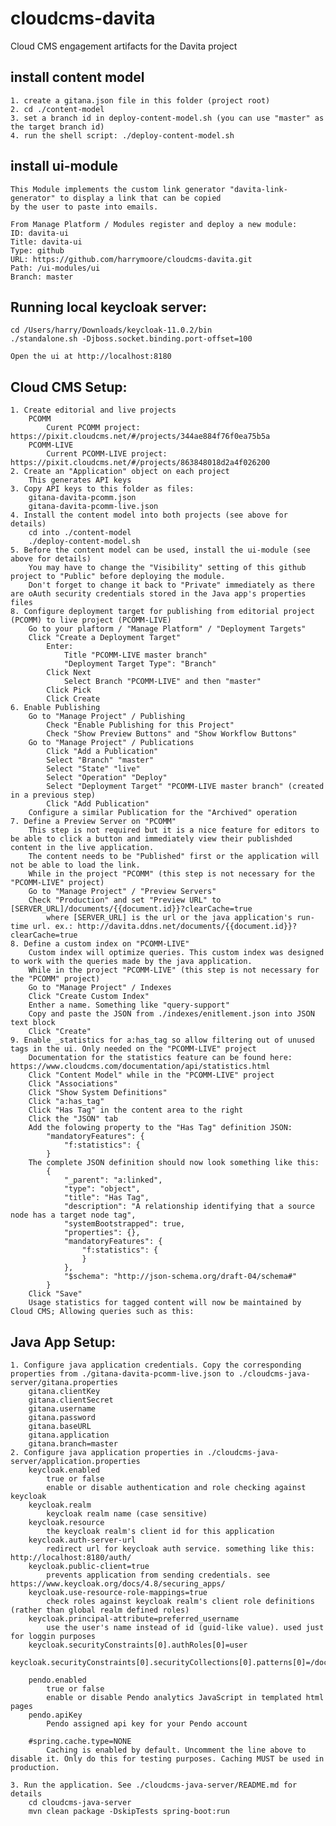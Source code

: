 # cloudcms-davita
Cloud CMS engagement artifacts for the Davita project

## install content model
    1. create a gitana.json file in this folder (project root)
    2. cd ./content-model
    3. set a branch id in deploy-content-model.sh (you can use "master" as the target branch id)
    4. run the shell script: ./deploy-content-model.sh

## install ui-module
    This Module implements the custom link generator "davita-link-generator" to display a link that can be copied 
    by the user to paste into emails.

    From Manage Platform / Modules register and deploy a new module:
    ID: davita-ui
    Title: davita-ui
    Type: github
    URL: https://github.com/harrymoore/cloudcms-davita.git
    Path: /ui-modules/ui
    Branch: master

## Running local keycloak server:
    cd /Users/harry/Downloads/keycloak-11.0.2/bin
    ./standalone.sh -Djboss.socket.binding.port-offset=100
    
    Open the ui at http://localhost:8180

## Cloud CMS Setup:
    1. Create editorial and live projects
        PCOMM       
            Curent PCOMM project: https://pixit.cloudcms.net/#/projects/344ae884f76f0ea75b5a
        PCOMM-LIVE
            Current PCOMM-LIVE project: https://pixit.cloudcms.net/#/projects/863848018d2a4f026200
    2. Create an "Application" object on each project
        This generates API keys
    3. Copy API keys to this folder as files:
        gitana-davita-pcomm.json
        gitana-davita-pcomm-live.json
    4. Install the content model into both projects (see above for details)
        cd into ./content-model
        ./deploy-content-model.sh
    5. Before the content model can be used, install the ui-module (see above for details)
        You may have to change the "Visibility" setting of this github project to "Public" before deploying the module.
        Don't forget to change it back to "Private" immediately as there are oAuth security credentials stored in the Java app's properties files
    8. Configure deployment target for publishing from editorial project (PCOMM) to live project (PCOMM-LIVE)
        Go to your plaftorm / "Manage Platform" / "Deployment Targets"
        Click "Create a Deployment Target"
            Enter:
                Title "PCOMM-LIVE master branch"
                "Deployment Target Type": "Branch"
            Click Next
                Select Branch "PCOMM-LIVE" and then "master"
            Click Pick
            Click Create
    6. Enable Publishing
        Go to "Manage Project" / Publishing
            Check "Enable Publishing for this Project"
            Check "Show Preview Buttons" and "Show Workflow Buttons"
        Go to "Manage Project" / Publications
            Click "Add a Publication"
            Select "Branch" "master"
            Select "State" "live"
            Select "Operation" "Deploy"
            Select "Deployment Target" "PCOMM-LIVE master branch" (created in a previous step)
            Click "Add Publication"
        Configure a similar Publication for the "Archived" operation
    7. Define a Preview Server on "PCOMM"
        This step is not required but it is a nice feature for editors to be able to click a button and immediately view their publishded content in the live application.
        The content needs to be "Published" first or the application will not be able to load the link.
        While in the project "PCOMM" (this step is not necessary for the "PCOMM-LIVE" project)
        Go to "Manage Project" / "Preview Servers"
        Check "Production" and set "Preview URL" to [SERVER_URL]/documents/{{document.id}}?clearCache=true
            where [SERVER_URL] is the url or the java application's run-time url. ex.: http://davita.ddns.net/documents/{{document.id}}?clearCache=true
    8. Define a custom index on "PCOMM-LIVE"
        Custom index will optimize queries. This custom index was designed to work with the queries made by the java application.
        While in the project "PCOMM-LIVE" (this step is not necessary for the "PCOMM" project)
        Go to "Manage Project" / Indexes
        Click "Create Custom Index"
        Enther a name. Something like "query-support"
        Copy and paste the JSON from ./indexes/enitlement.json into JSON text block
        Click "Create"
    9. Enable _statistics for a:has_tag so allow filtering out of unused tags in the ui. Only needed on the "PCOMM-LIVE" project
        Documentation for the statistics feature can be found here: https://www.cloudcms.com/documentation/api/statistics.html
        Click "Content Model" while in the "PCOMM-LIVE" project
        Click "Associations"
        Click "Show System Definitions"
        Click "a:has_tag"
        Click "Has Tag" in the content area to the right
        Click the "JSON" tab
        Add the folowing property to the "Has Tag" definition JSON:
            "mandatoryFeatures": {
                "f:statistics": {
            }
        The complete JSON definition should now look something like this:
            {
                "_parent": "a:linked",
                "type": "object",
                "title": "Has Tag",
                "description": "A relationship identifying that a source node has a target node tag",
                "systemBootstrapped": true,
                "properties": {},
                "mandatoryFeatures": {
                    "f:statistics": {
                    }
                },
                "$schema": "http://json-schema.org/draft-04/schema#"
            }
        Click "Save"
        Usage statistics for tagged content will now be maintained by Cloud CMS; Allowing queries such as this:
            

## Java App Setup:
    1. Configure java application credentials. Copy the corresponding properties from ./gitana-davita-pcomm-live.json to ./cloudcms-java-server/gitana.properties
        gitana.clientKey
        gitana.clientSecret
        gitana.username
        gitana.password
        gitana.baseURL
        gitana.application
        gitana.branch=master
    2. Configure java application properties in ./cloudcms-java-server/application.properties
        keycloak.enabled
            true or false
            enable or disable authentication and role checking against keycloak
        keycloak.realm
            keycloak realm name (case sensitive)
        keycloak.resource
            the keycloak realm's client id for this application
        keycloak.auth-server-url
            redirect url for keycloak auth service. something like this: http://localhost:8180/auth/
        keycloak.public-client=true
            prevents application from sending credentials. see https://www.keycloak.org/docs/4.8/securing_apps/
        keycloak.use-resource-role-mappings=true
            check roles against keycloak realm's client role definitions (rather than global realm defined roles)
        keycloak.principal-attribute=preferred_username
            use the user's name instead of id (guid-like value). used just for loggin purposes
        keycloak.securityConstraints[0].authRoles[0]=user
        keycloak.securityConstraints[0].securityCollections[0].patterns[0]=/documents/*

        pendo.enabled
            true or false
            enable or disable Pendo analytics JavaScript in templated html pages
        pendo.apiKey
            Pendo assigned api key for your Pendo account

        #spring.cache.type=NONE
            Caching is enabled by default. Uncomment the line above to disable it. Only do this for testing purposes. Caching MUST be used in production.

    3. Run the application. See ./cloudcms-java-server/README.md for details
        cd cloudcms-java-server
        mvn clean package -DskipTests spring-boot:run

